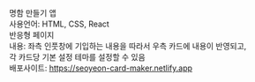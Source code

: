 명함 만들기 앱<br />
사용언어: HTML, CSS, React<br />
반응형 페이지<br />
내용: 좌측 인풋창에 기입하는 내용을 따라서 우측 카드에 내용이 반영되고,<br />
 각 카드당 기본 설정 테마를 설정할 수 있음<br />
배포사이트: https://seoyeon-card-maker.netlify.app
